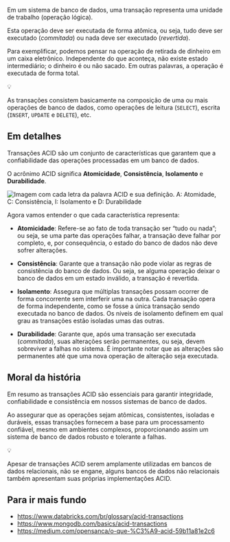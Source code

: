 Em um sistema de banco de dados, uma transação representa uma unidade de trabalho (operação lógica). 

Esta operação deve ser executada de forma atômica, ou seja, tudo deve ser executado (*commitada*) ou nada deve ser executado (*revertida*).

Para exemplificar, podemos pensar na operação de retirada de dinheiro em um caixa eletrônico. Independente do que aconteça, não existe estado intermediário; o dinheiro é ou não sacado. Em outras palavras, a operação é executada de forma total.

<aside class="callout">
  <div class="icon">💡</div>
  <div class="content">
    <p>As transações consistem basicamente na composição de uma ou mais operações de banco de dados, como operações de leitura (<code>SELECT</code>), escrita (<code>INSERT</code>, <code>UPDATE</code> e <code>DELETE</code>), etc.</p>
  </div>
</aside>

## Em detalhes

Transações ACID são um conjunto de características que garantem que a confiabilidade das operações processadas em um banco de dados.

O acrônimo ACID significa **Atomicidade**, **Consistência**, **Isolamento** e **Durabilidade**. 

![Imagem com cada letra da palavra ACID e sua definição. A: Atomidade, C: Consistência, I: Isolamento e D: Durabilidade](/images/acid-transactions/banner.png)

Agora vamos entender o que cada característica representa:

- **Atomicidade**: Refere-se ao fato de toda transação ser “tudo ou nada”; ou seja, se uma parte das operações falhar, a transação deve falhar por completo, e, por consequência, o estado do banco de dados não deve sofrer alterações.

- **Consistência**: Garante que a transação não pode violar as regras de consistência do banco de dados. Ou seja, se alguma operação deixar o banco de dados em um estado inválido, a transação é revertida.

- **Isolamento**: Assegura que múltiplas transações possam ocorrer de forma concorrente sem interferir uma na outra. Cada transação opera de forma independente, como se fosse a única transação sendo executada no banco de dados. Os níveis de isolamento definem em qual grau as transações estão isoladas umas das outras.

- **Durabilidade**: Garante que, após uma transação ser executada (*commitada*), suas alterações serão permanentes, ou seja, devem sobreviver a falhas no sistema. É importante notar que as alterações são permanentes até que uma nova operação de alteração seja executada.

## Moral da história

Em resumo as transações ACID são essenciais para garantir integridade, confiabilidade e consistência em nossos sistemas de banco de dados. 

Ao assegurar que as operações sejam atômicas, consistentes, isoladas e duráveis, essas transações fornecem a base para um processamento confiável, mesmo em ambientes complexos, proporcionando assim um sistema de banco de dados robusto e tolerante a falhas.

<aside class="callout">
  <div class="icon">💡</div>
  <div class="content">
    <p>Apesar de transações ACID serem amplamente utilizadas em bancos de dados relacionais, não se engane, alguns bancos de dados não relacionais também apresentam suas próprias implementações ACID.</p>
  </div>
</aside>

## Para ir mais fundo

- <https://www.databricks.com/br/glossary/acid-transactions>
- <https://www.mongodb.com/basics/acid-transactions>
- <https://medium.com/opensanca/o-que-%C3%A9-acid-59b11a81e2c6>